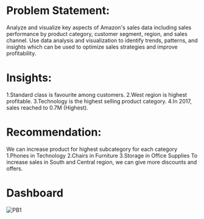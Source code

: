 
# Problem Statement: 
   Analyze and visualize key aspects of Amazon's sales data including sales performance by product category, customer segment, region, and 
   sales channel. 
   Use data analysis and visualization to identify trends, patterns, and insights which can be used to optimize sales strategies and 
   improve profitability.

# Insights:  
  1.Standard class is favourite among customers.
  2.West region is highest profitable.
  3.Technology is the highest selling product category.
  4.In 2017, sales reached to 0.7M (Highest).

# Recommendation: 
   We can increase product for highest subcategory for each category
      1.Phones in Technology
      2.Chairs in Furniture
      3.Storage in Office Supplies
  To increase sales in South and Central region, we can give more discounts and offers.

# Dashboard 

  
![PB1](https://github.com/sadafchandnisidd/My-First-Power_Bi-Project/assets/121816441/8b2a699a-8784-49d4-a13e-176350da618e)
